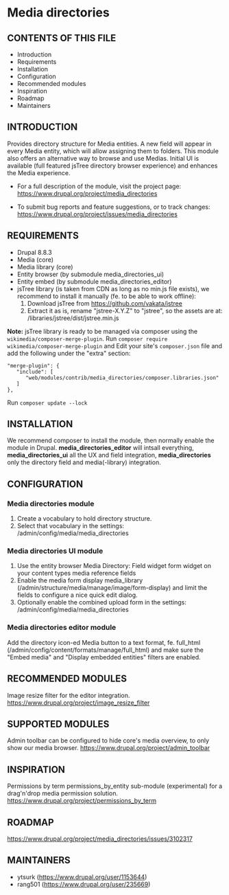 # Media directories

CONTENTS OF THIS FILE
---------------------

 * Introduction
 * Requirements
 * Installation
 * Configuration
 * Recommended modules
 * Inspiration
 * Roadmap
 * Maintainers


INTRODUCTION
------------

Provides directory structure for Media entities.
A new field will appear in every Media entity, which will allow assigning them to folders.
This module also offers an alternative way to browse and use Medias. Initial UI is available (full featured jsTree directory browser experience) and enhances the Media experience.

 * For a full description of the module, visit the project page:
   https://www.drupal.org/project/media_directories

 * To submit bug reports and feature suggestions, or to track changes:
   https://www.drupal.org/project/issues/media_directories


REQUIREMENTS
------------

  * Drupal 8.8.3
  * Media (core)
  * Media library (core)
  * Entity browser (by submodule media_directories_ui)
  * Entity embed (by submodule media_directories_editor)
  * jsTree library (is taken from CDN as long as no min.js file exists), we recommend to install it manually (fe. to be able to work offline):
      1. Download jsTree from https://github.com/vakata/jstree
      2. Extract it as is, rename "jstree-X.Y.Z" to "jstree", so the assets are at:
        /libraries/jstree/dist/jstree.min.js

**Note:** jsTree library is ready to be managed via composer using the `wikimedia/composer-merge-plugin`.
Run `composer require wikimedia/composer-merge-plugin` and
Edit your site's `composer.json` file and add the following under the "extra" section:
```
"merge-plugin": {
   "include": [
      "web/modules/contrib/media_directories/composer.libraries.json"
   ]
},
```
Run `composer update --lock`


INSTALLATION
------------

We recommend composer to install the module, then normally enable the module in Drupal.
**media_directories_editor** will intsall everything,
**media_directories_ui** all the UX and field integration,
**media_directories** only the directory field and media(-library) integration.


CONFIGURATION
-------------

### Media directories module
 1. Create a vocabulary to hold directory structure.
 2. Select that vocabulary in the settings: /admin/config/media/media_directories

### Media directories UI module
 1. Use the entity browser Media Directory: Field widget form widget on your content types media reference fields
 2. Enable the media form display media_library (/admin/structure/media/manage/image/form-display) and limit the fields to configure a nice quick edit dialog.
 3. Optionally enable the combined upload form in the settings: /admin/config/media/media_directories

### Media directories editor module
Add the directory icon-ed Media button to a text format, fe. full_html (/admin/config/content/formats/manage/full_html) and make sure the "Embed media" and "Display embedded entities" filters are enabled.


RECOMMENDED MODULES
-------------------

Image resize filter for the editor integration.
https://www.drupal.org/project/image_resize_filter

SUPPORTED MODULES
-------------------

Admin toolbar can be configured to hide core's media overview, to only show our media browser.
https://www.drupal.org/project/admin_toolbar


INSPIRATION
-----------

Permissions by term permissions_by_entity sub-module (experimental) for a drag'n'drop media permission solution.
https://www.drupal.org/project/permissions_by_term


ROADMAP
-------

https://www.drupal.org/project/media_directories/issues/3102317


MAINTAINERS
-----------

 * ytsurk (https://www.drupal.org/user/1153644)
 * rang501 (https://www.drupal.org/user/235669)

